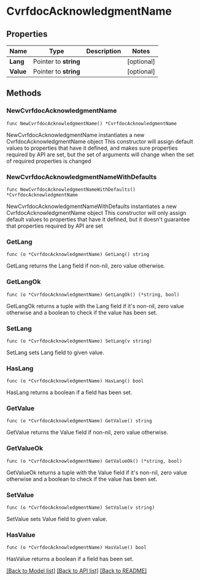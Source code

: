 # CvrfdocAcknowledgmentName

## Properties

Name | Type | Description | Notes
------------ | ------------- | ------------- | -------------
**Lang** | Pointer to **string** |  | [optional] 
**Value** | Pointer to **string** |  | [optional] 

## Methods

### NewCvrfdocAcknowledgmentName

`func NewCvrfdocAcknowledgmentName() *CvrfdocAcknowledgmentName`

NewCvrfdocAcknowledgmentName instantiates a new CvrfdocAcknowledgmentName object
This constructor will assign default values to properties that have it defined,
and makes sure properties required by API are set, but the set of arguments
will change when the set of required properties is changed

### NewCvrfdocAcknowledgmentNameWithDefaults

`func NewCvrfdocAcknowledgmentNameWithDefaults() *CvrfdocAcknowledgmentName`

NewCvrfdocAcknowledgmentNameWithDefaults instantiates a new CvrfdocAcknowledgmentName object
This constructor will only assign default values to properties that have it defined,
but it doesn't guarantee that properties required by API are set

### GetLang

`func (o *CvrfdocAcknowledgmentName) GetLang() string`

GetLang returns the Lang field if non-nil, zero value otherwise.

### GetLangOk

`func (o *CvrfdocAcknowledgmentName) GetLangOk() (*string, bool)`

GetLangOk returns a tuple with the Lang field if it's non-nil, zero value otherwise
and a boolean to check if the value has been set.

### SetLang

`func (o *CvrfdocAcknowledgmentName) SetLang(v string)`

SetLang sets Lang field to given value.

### HasLang

`func (o *CvrfdocAcknowledgmentName) HasLang() bool`

HasLang returns a boolean if a field has been set.

### GetValue

`func (o *CvrfdocAcknowledgmentName) GetValue() string`

GetValue returns the Value field if non-nil, zero value otherwise.

### GetValueOk

`func (o *CvrfdocAcknowledgmentName) GetValueOk() (*string, bool)`

GetValueOk returns a tuple with the Value field if it's non-nil, zero value otherwise
and a boolean to check if the value has been set.

### SetValue

`func (o *CvrfdocAcknowledgmentName) SetValue(v string)`

SetValue sets Value field to given value.

### HasValue

`func (o *CvrfdocAcknowledgmentName) HasValue() bool`

HasValue returns a boolean if a field has been set.


[[Back to Model list]](../README.md#documentation-for-models) [[Back to API list]](../README.md#documentation-for-api-endpoints) [[Back to README]](../README.md)


